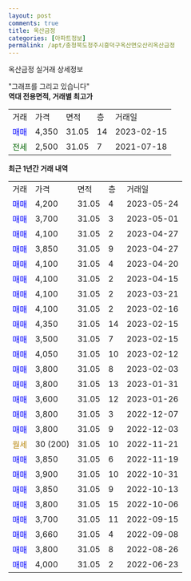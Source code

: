 ```yaml
---
layout: post
comments: true
title: 옥산금정
categories: [아파트정보]
permalink: /apt/충청북도청주시흥덕구옥산면오산리옥산금정
---
```


옥산금정 실거래 상세정보

<script type="text/javascript">
  google.charts.load('current', {'packages':['line', 'corechart']});
  google.charts.setOnLoadCallback(drawChart);

  function drawChart() {
    var data = new google.visualization.DataTable();
    data.addColumn('date', '거래일');
    data.addColumn('number', "매매");
    data.addColumn('number', "전세");
    data.addColumn('number', "전매");

    data.addRows([[new Date(Date.parse("2023-05-24")), 4200, null, null], [new Date(Date.parse("2023-05-01")), 3700, null, null], [new Date(Date.parse("2023-04-27")), 4100, null, null], [new Date(Date.parse("2023-04-27")), 3850, null, null], [new Date(Date.parse("2023-04-20")), 4100, null, null], [new Date(Date.parse("2023-04-15")), 4100, null, null], [new Date(Date.parse("2023-03-21")), 4100, null, null], [new Date(Date.parse("2023-02-16")), 4100, null, null], [new Date(Date.parse("2023-02-15")), 4350, null, null], [new Date(Date.parse("2023-02-15")), 3500, null, null], [new Date(Date.parse("2023-02-12")), 4050, null, null], [new Date(Date.parse("2023-02-03")), 3800, null, null], [new Date(Date.parse("2023-01-31")), 3800, null, null], [new Date(Date.parse("2023-01-26")), 3600, null, null], [new Date(Date.parse("2022-12-07")), 3800, null, null], [new Date(Date.parse("2022-12-03")), 3800, null, null], [new Date(Date.parse("2022-11-21")), null, null, null], [new Date(Date.parse("2022-11-19")), 3850, null, null], [new Date(Date.parse("2022-10-31")), 3900, null, null], [new Date(Date.parse("2022-10-13")), 3850, null, null], [new Date(Date.parse("2022-10-06")), 3800, null, null], [new Date(Date.parse("2022-09-15")), 3700, null, null], [new Date(Date.parse("2022-09-08")), 3660, null, null], [new Date(Date.parse("2022-08-26")), 3800, null, null], [new Date(Date.parse("2022-06-23")), 4000, null, null]]);

    var options = {
      hAxis: {
        format: 'yyyy/MM/dd'
      },    
      lineWidth: 0,
      pointsVisible: true,    
      title: '최근 1년간 유형별 실거래가 분포',
      legend: { position: 'bottom' }
    };

    var formatter = new google.visualization.NumberFormat({pattern:'###,###'} );
    formatter.format(data, 1);
    formatter.format(data, 2);
    
    setTimeout(function() {
        var chart = new google.visualization.LineChart(document.getElementById('columnchart_material'));
        chart.draw(data, (options));
        document.getElementById('loading').style.display = 'none';
    }, 200);
  }
</script>


<div id="loading" style="z-index:20; display: block; margin-left: 0px">"그래프를 그리고 있습니다"</div>
<div id="columnchart_material" style="width: 95%; margin-left: 0px; display: block"></div>
<!-- contents start -->
<b>역대 전용면적, 거래별 최고가</b>
<table class="sortable">
    <tr>
      <td>거래</td>
      <td>가격</td>
      <td>면적</td>
      <td>층</td>
      <td>거래일</td>
    </tr>
        <tr>
          <td><a style="color: blue">매매</a></td>
          <td>4,350</td>
          <td>31.05</td>
          <td>14</td>
          <td>2023-02-15</td>
        </tr>        
        <tr>
              <td><a style="color: darkgreen">전세</a></td>
              <td>2,500</td>
              <td>31.05</td>
              <td>7</td>
              <td>2021-07-18</td>
            </tr>        
    
</table>

<b>최근 1년간 거래 내역</b>

<table class="sortable">
    <tr>
      <td>거래</td>
      <td>가격</td>
      <td>면적</td>
      <td>층</td>
      <td>거래일</td>
    </tr>
    <tr>
      <td><a style="color: blue">매매</a></td>
      <td>4,200</td>
      <td>31.05</td>
      <td>4</td>
      <td>2023-05-24</td>
    </tr>          <tr>
      <td><a style="color: blue">매매</a></td>
      <td>3,700</td>
      <td>31.05</td>
      <td>3</td>
      <td>2023-05-01</td>
    </tr>          <tr>
      <td><a style="color: blue">매매</a></td>
      <td>4,100</td>
      <td>31.05</td>
      <td>2</td>
      <td>2023-04-27</td>
    </tr>          <tr>
      <td><a style="color: blue">매매</a></td>
      <td>3,850</td>
      <td>31.05</td>
      <td>9</td>
      <td>2023-04-27</td>
    </tr>          <tr>
      <td><a style="color: blue">매매</a></td>
      <td>4,100</td>
      <td>31.05</td>
      <td>4</td>
      <td>2023-04-20</td>
    </tr>          <tr>
      <td><a style="color: blue">매매</a></td>
      <td>4,100</td>
      <td>31.05</td>
      <td>2</td>
      <td>2023-04-15</td>
    </tr>          <tr>
      <td><a style="color: blue">매매</a></td>
      <td>4,100</td>
      <td>31.05</td>
      <td>2</td>
      <td>2023-03-21</td>
    </tr>          <tr>
      <td><a style="color: blue">매매</a></td>
      <td>4,100</td>
      <td>31.05</td>
      <td>2</td>
      <td>2023-02-16</td>
    </tr>          <tr>
      <td><a style="color: blue">매매</a></td>
      <td>4,350</td>
      <td>31.05</td>
      <td>14</td>
      <td>2023-02-15</td>
    </tr>          <tr>
      <td><a style="color: blue">매매</a></td>
      <td>3,500</td>
      <td>31.05</td>
      <td>7</td>
      <td>2023-02-15</td>
    </tr>          <tr>
      <td><a style="color: blue">매매</a></td>
      <td>4,050</td>
      <td>31.05</td>
      <td>10</td>
      <td>2023-02-12</td>
    </tr>          <tr>
      <td><a style="color: blue">매매</a></td>
      <td>3,800</td>
      <td>31.05</td>
      <td>8</td>
      <td>2023-02-03</td>
    </tr>          <tr>
      <td><a style="color: blue">매매</a></td>
      <td>3,800</td>
      <td>31.05</td>
      <td>13</td>
      <td>2023-01-31</td>
    </tr>          <tr>
      <td><a style="color: blue">매매</a></td>
      <td>3,600</td>
      <td>31.05</td>
      <td>12</td>
      <td>2023-01-26</td>
    </tr>          <tr>
      <td><a style="color: blue">매매</a></td>
      <td>3,800</td>
      <td>31.05</td>
      <td>3</td>
      <td>2022-12-07</td>
    </tr>          <tr>
      <td><a style="color: blue">매매</a></td>
      <td>3,800</td>
      <td>31.05</td>
      <td>9</td>
      <td>2022-12-03</td>
    </tr>          <tr>
      <td><a style="color: darkgoldenrod">월세</a></td>
      <td>30 (200)</td>
      <td>31.05</td>
      <td>10</td>
      <td>2022-11-21</td>
    </tr>          <tr>
      <td><a style="color: blue">매매</a></td>
      <td>3,850</td>
      <td>31.05</td>
      <td>6</td>
      <td>2022-11-19</td>
    </tr>          <tr>
      <td><a style="color: blue">매매</a></td>
      <td>3,900</td>
      <td>31.05</td>
      <td>10</td>
      <td>2022-10-31</td>
    </tr>          <tr>
      <td><a style="color: blue">매매</a></td>
      <td>3,850</td>
      <td>31.05</td>
      <td>9</td>
      <td>2022-10-13</td>
    </tr>          <tr>
      <td><a style="color: blue">매매</a></td>
      <td>3,800</td>
      <td>31.05</td>
      <td>15</td>
      <td>2022-10-06</td>
    </tr>          <tr>
      <td><a style="color: blue">매매</a></td>
      <td>3,700</td>
      <td>31.05</td>
      <td>11</td>
      <td>2022-09-15</td>
    </tr>          <tr>
      <td><a style="color: blue">매매</a></td>
      <td>3,660</td>
      <td>31.05</td>
      <td>4</td>
      <td>2022-09-08</td>
    </tr>          <tr>
      <td><a style="color: blue">매매</a></td>
      <td>3,800</td>
      <td>31.05</td>
      <td>8</td>
      <td>2022-08-26</td>
    </tr>          <tr>
      <td><a style="color: blue">매매</a></td>
      <td>4,000</td>
      <td>31.05</td>
      <td>2</td>
      <td>2022-06-23</td>
    </tr>      </table>
<!-- contents end -->    

